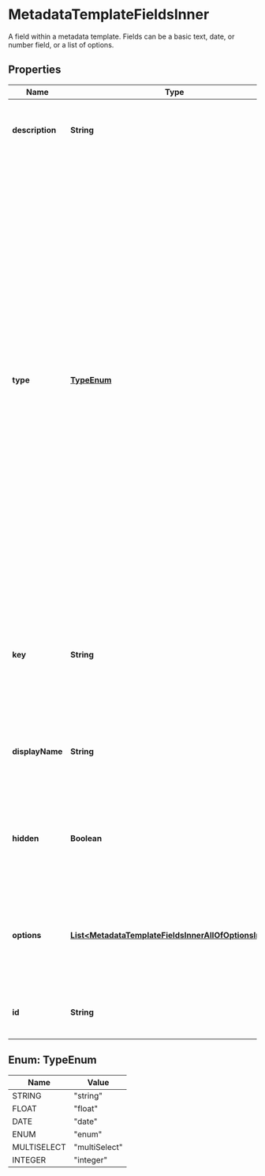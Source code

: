 

# MetadataTemplateFieldsInner

A field within a metadata template. Fields can be a basic text, date, or number field, or a list of options.

## Properties

| Name | Type | Description | Notes |
|------------ | ------------- | ------------- | -------------|
|**description** | **String** | A description of the field. This is not shown to the user. |  [optional] |
|**type** | [**TypeEnum**](#TypeEnum) | The type of field. The basic fields are a &#x60;string&#x60; field for text, a &#x60;float&#x60; field for numbers, and a &#x60;date&#x60; fields to present the user with a date-time picker.  Additionally, metadata templates support an &#x60;enum&#x60; field for a basic list of items, and &#x60; multiSelect&#x60; field for a similar list of items where the user can select more than one value.  **Note**: The &#x60;integer&#x60; value is deprecated. It is still present in the response, but cannot be used in the POST request. |  |
|**key** | **String** | A unique identifier for the field. The identifier must be unique within the template to which it belongs. |  |
|**displayName** | **String** | The display name of the field as it is shown to the user in the web and mobile apps. |  |
|**hidden** | **Boolean** | Whether this field is hidden in the UI for the user and can only be set through the API instead. |  [optional] |
|**options** | [**List&lt;MetadataTemplateFieldsInnerAllOfOptionsInner&gt;**](MetadataTemplateFieldsInnerAllOfOptionsInner.md) | A list of options for this field. This is used in combination with the &#x60;enum&#x60; and &#x60;multiSelect&#x60; field types. |  [optional] |
|**id** | **String** | The unique ID of the metadata template field. |  [optional] |



## Enum: TypeEnum

| Name | Value |
|---- | -----|
| STRING | &quot;string&quot; |
| FLOAT | &quot;float&quot; |
| DATE | &quot;date&quot; |
| ENUM | &quot;enum&quot; |
| MULTISELECT | &quot;multiSelect&quot; |
| INTEGER | &quot;integer&quot; |



